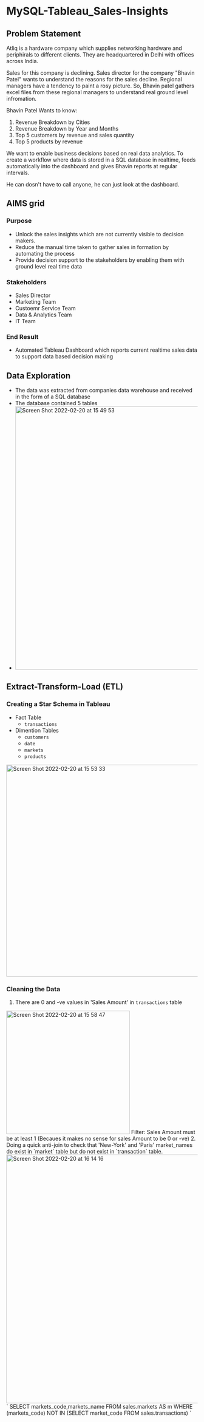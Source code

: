 # MySQL-Tableau_Sales-Insights

## Problem Statement
Atliq is a hardware company which supplies networking hardware and periphirals to different clients. They are headquartered in Delhi with offices across India.

Sales for this company is declining. Sales director for the company "Bhavin Patel" wants to understand the reasons for the sales decline. Regional managers have a tendency to paint a rosy picture. So, Bhavin patel gathers excel files from these regional managers to understand real ground level infromation. 

Bhavin Patel Wants to know:
1. Revenue Breakdown by Cities
2. Revenue Breakdown by Year and Months
3. Top 5 customers by revenue and sales quantity
4. Top 5 products by revenue

We want to enable business decisions based on real data analytics. To create a workflow where data is stored in a SQL database in realtime, feeds automatically into the dashboard and gives Bhavin reports at regular intervals. 

He can dosn't have to call anyone, he can just look at the dashboard. 

## AIMS grid

### Purpose
- Unlock the sales insights which are not currently visible to decision makers. 
- Reduce the manual time taken to gather sales in formation by automating the process
- Provide decision support to the stakeholders by enabling them with ground level real time data

### Stakeholders
- Sales Director
- Marketing Team
- Custoemr Service Team
- Data & Analytics Team
- IT Team

### End Result
- Automated Tableau Dashboard which reports current realtime sales data to support data based decision making

## Data Exploration

- The data was extracted from companies data warehouse and received in the form of a SQL database
- The database contained 5 tables 
- <img width="694" alt="Screen Shot 2022-02-20 at 15 49 53" src="https://user-images.githubusercontent.com/92747557/154863803-bb1c6faa-33d2-4416-b064-2e390532c00b.png">

## Extract-Transform-Load (ETL)

### Creating a Star Schema in Tableau

- Fact Table
  - `transactions`
- Dimention Tables
  - `customers`
  - `date`
  - `markets`
  - `products`
<img width="558" alt="Screen Shot 2022-02-20 at 15 53 33" src="https://user-images.githubusercontent.com/92747557/154863948-81367e80-0983-4dc4-97b5-80643b505aec.png">

### Cleaning the Data

1. There are 0 and -ve values in 'Sales Amount' in `transactions` table
<img width="325" alt="Screen Shot 2022-02-20 at 15 58 47" src="https://user-images.githubusercontent.com/92747557/154864150-7bd6897f-dc47-4cfb-a2b9-a17f24e1ded4.png">
  Filter: Sales Amount must be at least 1 (Becaues it makes no sense for sales Amount to be 0 or -ve)
2. Doing a quick anti-join to check that 'New-York' and 'Paris' market_names do exist in `market` table but do not exist in `transaction` table.
<img width="655" alt="Screen Shot 2022-02-20 at 16 14 16" src="https://user-images.githubusercontent.com/92747557/154864576-565789f5-1780-423c-a4c6-b9f3292e842f.png">
`
SELECT markets_code,markets_name
FROM sales.markets AS m
WHERE (markets_code) NOT IN (SELECT market_code FROM sales.transactions)
`
 
